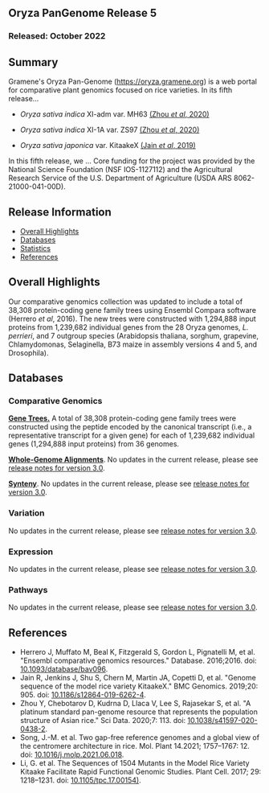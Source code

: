 ## Oryza PanGenome Release 5
### Released: October 2022
## Summary

Gramene's Oryza Pan-Genome (https://oryza.gramene.org) is a web portal for comparative plant genomics focused on rice varieties. In its fifth release... 

* _Oryza sativa indica_ XI-adm var. MH63 [(Zhou _et al_, 2020)](https://doi.org/10.1038/s41597-020-0438-2)

* _Oryza sativa indica_ XI-1A var. ZS97 [(Zhou _et al_, 2020)](https://doi.org/10.1038/s41597-020-0438-2)

* _Oryza sativa japonica_ var. KitaakeX [(Jain _et al_, 2019)](https://doi.org/10.1186/s12864-019-6262-4)

In this fifth release, we ...
Core funding for the project was provided by the National Science Foundation (NSF IOS-1127112) and the Agricultural Research Service of the U.S. Department of Agriculture (USDA ARS 8062-21000-041-00D).  


## Release Information
- [Overall Highlights](#overall-highlights)
- [Databases](#databases)
- [Statistics](#statistics)
- [References](#references)

## Overall Highlights 

Our comparative genomics collection was updated to include a total of 38,308 protein-coding gene family trees using Ensembl Compara software (Herrero _et al_, 2016). The new trees were constructed with 1,294,888 input proteins from 1,239,682 individual genes from the 28 Oryza genomes, _L. perrieri_, and 7 outgroup species (Arabidopsis thaliana, sorghum, grapevine, Chlamydomonas, Selaginella, B73 maize in assembly versions 4 and 5, and Drosophila).


## Databases 
### Comparative Genomics

[**Gene Trees.**](https://oryza-ensembl.gramene.org/prot_tree_stats.html) A total of 38,308 protein-coding gene family trees were constructed using the peptide encoded by the canonical transcript (i.e., a representative transcript for a given gene) for each of 1,239,682 individual genes (1,294,888 input proteins) from 36 genomes.

[**Whole-Genome Alignments**](https://oryza-ensembl.gramene.org/compara_analyses.html). No updates in the current release, please see [release notes for version 3.0](https://oryza.gramene.org/news).

[**Synteny**](https://oryza-ensembl.gramene.org/compara_analyses.html). No updates in the current release, please see [release notes for version 3.0](https://oryza.gramene.org/news).

### Variation

No updates in the current release, please see [release notes for version 3.0](https://oryza.gramene.org/news).

### Expression

No updates in the current release, please see [release notes for version 3.0](https://oryza.gramene.org/news).

### Pathways

No updates in the current release, please see [release notes for version 3.0](https://oryza.gramene.org/news).

## References

- Herrero J, Muffato M, Beal K, Fitzgerald S, Gordon L, Pignatelli M, et al. "Ensembl comparative genomics resources." Database. 2016;2016. doi: [10.1093/database/bav096](http://doi.org/10.1093/database/bav096).
- Jain R, Jenkins J, Shu S, Chern M, Martin JA, Copetti D, et al. "Genome sequence of the model rice variety KitaakeX." BMC Genomics. 2019;20: 905. doi: [10.1186/s12864-019-6262-4](http://doi.org/10.1186/s12864-019-6262-4).
- Zhou Y, Chebotarov D, Kudrna D, Llaca V, Lee S, Rajasekar S, et al. "A platinum standard pan-genome resource that represents the population structure of Asian rice." Sci Data. 2020;7: 113. doi: [10.1038/s41597-020-0438-2](http://doi.org/10.1038/s41597-020-0438-2).
- Song, J.-M. et al. Two gap-free reference genomes and a global view of the centromere architecture in rice. Mol. Plant 14.2021; 1757–1767: 12.	doi: [10.1016/j.molp.2021.06.018](https://doi.org/10.1016/j.molp.2021.06.018).
- Li, G. et al. The Sequences of 1504 Mutants in the Model Rice Variety Kitaake Facilitate Rapid Functional Genomic Studies. Plant Cell. 2017; 29: 1218–1231. doi: [10.1105/tpc.17.00154)](https://doi.org/10.1105/tpc.17.00154).

